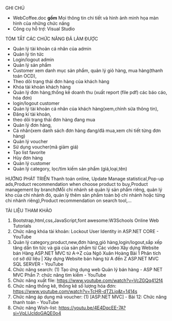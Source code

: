 GHI CHÚ
- WebCoffee.doc **gồm** Mọi thông tin chi tiết và hình ảnh minh họa màn hình của những chức năng
- Công cụ hỗ trợ: Visual Studio

TÓM TẮT CÁC CHỨC NĂNG ĐÃ LÀM ĐƯỢC

- Quản lý tài khoản cá nhân của admin
- Quản lý tin tức
- Login/logout admin
- Quản lý sản phẩm
- Customer xem danh mục sản phẩm, quản lý giỏ hàng, mua hàng(thanh toán OCD),
- Theo dõi trạng thái đơn hàng của khách hàng
- Khóa tài khoản khách hàng
- Quản lý đơn hàng,thống kê doanh thu (xuất report (file pdf) các báo cáo, hóa 
đơn)
- login/logout customer
- Quản lý tài khoản cá nhân của khách hàng(xem,chỉnh sửa thông tin),
- Đăng kí tài khoản,
- theo dõi trạng thái đơn hàng đang mua
- Quản lý đơn hàng,
- Cá nhân(xem danh sách đơn hàng đang/đã mua,xem chi tiết từng đơn hàng)
- Quản lý voucher
- Sử dụng voucher(mã giảm giá)
- Tạo list favorite
- Hủy đơn hàng
- Quản lý customer
- Quản lý category, lọc/tìm kiếm sản phẩm (giá,loại,tên)





HƯỚNG PHÁT TRIỂN
Thanh toán online, Update Manage statistical,Pop-up ads,Product recommendation when choose product to buy,Product management by branch(Mỗi chi nhánh sẽ quản lý sản phẩm riêng, quản lý kho của chi nhánh đó, quản lý thêm sản phẩm toàn bộ chi nhánh hoặc từng chi nhánh riêng),Product recommendation on search tool,...




  TÀI LIỆU THAM KHẢO
 1. Bootstrap,html,css,JavaScript,font awesome:W3Schools Online Web Tutorials 
2. Chức năng khóa tài khoản: Lockout User Identity in ASP.NET CORE - 
YouTube 
3. Quản lý category,product,new,đơn hàng,giỏ hàng,login/logout,sắp xếp tăng 
dần tin tức và giá của sản phẩm từ Các video Xây dựng Website bán Hàng 
ASP.NET MVC từ A->Z của Ngô Xuân Hoàng  Bài 1 Phân tích cơ sở dữ 
liệu | Xây dựng Website bán hàng từ A đến Z ASP.NET MVC SQL SERVER - YouTube 
4. Chức năng search: (1) Tạo ứng dụng web Quản lý bán hàng - ASP NET MVC 
Phần 7: chức năng tìm kiếm - YouTube 
5. Chức năng xuất file: https://www.youtube.com/watch?v=VcZGQq412f4 
6. Chức năng thống kê, thống kê số lượng hóa đơn: 
https://www.youtube.com/watch?v=TcHR-dTZLjo&t=1414s 
7. Chức năng áp dụng mã voucher: (1) [ASP.NET MVC] - Bài 12: Chức năng 
thanh toán - YouTube 
8. Chức năng Wish-list: https://youtu.be/4E4DqcEE-7A?si=VpLlJcldoGAQE0o4 

